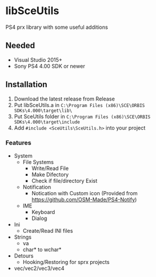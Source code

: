 # libSceUtils
PS4 prx library with some useful additions

## Needed
- Visual Studio 2015+
- Sony PS4 4.00 SDK or newer

## Installation
  1. Download the latest release from Release
  2. Put libSceUtils.a in `C:\Program Files (x86)\SCE\ORBIS SDKs\4.000\target\lib\`
  3. Put SceUtils folder in `C:\Program Files (x86)\SCE\ORBIS SDKs\4.000\target\include`
  4. Add `#include <SceUtils\SceUtils.h>` into your project

### Features
- System
  - File Systems
    - Write/Read File
    - Make Difectory
    - Check if file/directory Exist
  - Notification
    - Notication with Custom icon (Provided from https://github.com/OSM-Made/PS4-Notify)
  - IME
    - Keyboard
    - Dialog
- Ini
  - Create/Read INI files
- Strings
  -  va
  -  char* to wchar*
- Detours
  - Hooking/Restoring for sprx projects
- vec/vec2/vec3/vec4
